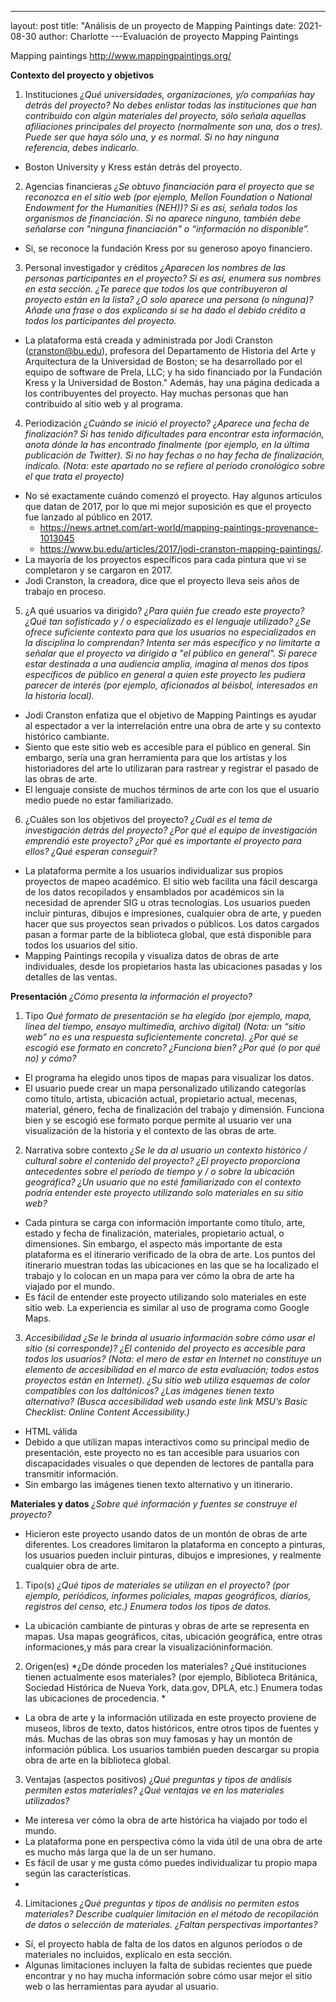 ---
layout: post
title: "Análisis de un proyecto de Mapping Paintings
date: 2021-08-30
author: Charlotte
---Evaluación de proyecto Mapping Paintings

Mapping paintings
http://www.mappingpaintings.org/

**Contexto del proyecto y objetivos**

1. Instituciones
*¿Qué universidades, organizaciones, y/o compañías hay detrás del proyecto? No debes enlistar todas las instituciones que han contribuido con algún materiales del proyecto, sólo señala aquellas afiliaciones principales del proyecto (normalmente son una, dos o tres). Puede ser que haya sólo una, y es normal. Si no hay ninguna referencia, debes indicarlo.*

* Boston University y Kress están detrás del proyecto.

2. Agencias financieras 
*¿Se obtuvo financiación para el proyecto que se reconozca en el sitio web (por ejemplo, Mellon Foundation o National Endowment for the Humanities (NEH))? Si es así, señala todos los organismos de financiación. Si no aparece ninguno, también debe señalarse con  "ninguna financiación" o “información no disponible”.*

* Si, se reconoce la fundación Kress por su generoso apoyo financiero.

3. Personal investigador y créditos
*¿Aparecen los nombres de las personas participantes en el proyecto? Si es así, enumera sus nombres en esta sección. ¿Te parece que todos los que contribuyeron al proyecto están en la lista? ¿O solo aparece una persona (o ninguna)? Añade una frase o dos explicando si se ha dado el debido crédito a todos los participantes del proyecto.*

* La plataforma está creada y administrada por Jodi Cranston (cranston@bu.edu), profesora del Departamento de Historia del Arte y Arquitectura de la Universidad de Boston; se ha desarrollado por el equipo de software de Prela, LLC; y ha sido financiado por la Fundación Kress y la Universidad de Boston."
Además, hay una página dedicada a los contribuyentes del proyecto. Hay muchas personas que han contribuido al sitio web y al programa.

4. Periodización
*¿Cuándo se inició el proyecto? ¿Aparece una fecha de finalización? Si has tenido dificultades para encontrar esta información, anota dónde la has encontrado finalmente (por ejemplo, en la última publicación de Twitter). Si no hay fechas o no hay fecha de finalización, indícalo. (Nota: este apartado no se refiere al período cronológico sobre el que trata el proyecto)*

* No sé exactamente cuándo comenzó el proyecto. Hay algunos artículos que datan de 2017, por lo que mi mejor suposición es que el proyecto fue lanzado al público en 2017.
  * https://news.artnet.com/art-world/mapping-paintings-provenance-1013045
  * https://www.bu.edu/articles/2017/jodi-cranston-mapping-paintings/. 
* La mayoría de los proyectos específicos para cada pintura que vi se completaron y se cargaron en 2017.
* Jodi Cranston, la creadora, dice que el proyecto lleva seis años de trabajo en proceso.

5. ¿A qué usuarios va dirigido? 
*¿Para quién fue creado este proyecto? ¿Qué tan sofisticado y / o especializado es el lenguaje utilizado? ¿Se ofrece suficiente contexto para que los usuarios no especializados en la disciplina lo comprendan? Intenta ser más específico y no limitarte a señalar que el proyecto va dirigido a "el público en general". Si parece estar destinada a una audiencia amplia, imagina al menos dos tipos específicos de público en general a quien este proyecto les pudiera parecer de interés (por ejemplo, aficionados al béisbol, interesados en la historia local).*

* Jodi Cranston enfatiza que el objetivo de Mapping Paintings es ayudar al espectador a ver la interrelación entre una obra de arte y su contexto histórico cambiante.
* Siento que este sitio web es accesible para el público en general. Sin embargo, sería una gran herramienta para que los artistas y los historiadores del arte lo utilizaran para rastrear y registrar el pasado de las obras de arte.
* El lenguaje consiste de muchos términos de arte con los que el usuario medio puede no estar familiarizado.

6. ¿Cuáles son los objetivos del proyecto? 
*¿Cuál es el tema de investigación detrás del proyecto? ¿Por qué el equipo de investigación emprendió este proyecto? ¿Por qué es importante el proyecto para ellos? ¿Qué esperan conseguir?*

* La plataforma permite a los usuarios individualizar sus propios proyectos de mapeo académico. El sitio web facilita una fácil descarga de los datos recopilados y ensamblados por académicos sin la necesidad de aprender SIG u otras tecnologías. Los usuarios pueden incluir pinturas, dibujos e impresiones, cualquier obra de arte, y pueden hacer que sus proyectos sean privados o públicos. Los datos cargados pasan a formar parte de la biblioteca global, que está disponible para todos los usuarios del sitio.
* Mapping Paintings recopila y visualiza datos de obras de arte individuales, desde los propietarios hasta las ubicaciones pasadas y los detalles de las ventas. 

**Presentación**
*¿Cómo presenta la información el proyecto?*
1. Tipo
*Qué formato de presentación se ha elegido (por ejemplo, mapa, línea del tiempo, ensayo multimedia, archivo digital) (Nota: un “sitio web” no es una respuesta suficientemente concreta). ¿Por qué se escogió ese formato en concreto? ¿Funciona bien? ¿Por qué (o por qué no) y cómo?*

* El programa ha elegido unos tipos de mapas para visualizar los datos. 
* El usuario puede crear un mapa personalizado utilizando categorías como título, artista, ubicación actual, propietario actual, mecenas, material, género, fecha de finalización del trabajo y dimensión. Funciona bien y se escogió ese formato porque permite al usuario ver una visualización de la historia y el contexto de las obras de arte.

2. Narrativa sobre contexto
*¿Se le da al usuario un contexto histórico / cultural sobre el contenido del proyecto? ¿El proyecto proporciona antecedentes sobre el período de tiempo y / o sobre la ubicación geográfica? ¿Un usuario que no esté familiarizado con el contexto podría entender este proyecto utilizando solo materiales en su sitio web?*

* Cada pintura se carga con información importante como título, arte, estado y fecha de finalización, materiales, propietario actual, o dimensiones. Sin embargo, el aspecto más importante de esta plataforma es el itinerario verificado de la obra de arte.
Los puntos del itinerario muestran todas las ubicaciones en las que se ha localizado el trabajo y lo colocan en un mapa para ver cómo la obra de arte ha viajado por el mundo.
* Es fácil de entender este proyecto utilizando solo materiales en este sitio web. La experiencia es similar al uso de  programa como Google Maps. 

3. *Accesibilidad
¿Se le brinda al usuario información sobre cómo usar el sitio (si corresponde)? ¿El contenido del proyecto es accesible para todos los usuarios? (Nota: el mero de estar en Internet no constituye un elemento de accesibilidad en el marco de esta evaluación; todos estos proyectos están en Internet). ¿Su sitio web utiliza esquemas de color compatibles con los daltónicos? ¿Las imágenes tienen texto alternativo? (Busca accesibilidad web usando este link MSU’s Basic Checklist: Online Content Accessibility.)*

* HTML válida  
* Debido a que utilizan mapas interactivos como su principal medio de presentación, este proyecto no es tan accesible para usuarios con discapacidades visuales o que dependen de lectores de pantalla para transmitir información.
* Sin embargo las imágenes tienen texto alternativo y un itinerario. 

**Materiales y datos**
*¿Sobre qué información y fuentes se construye el proyecto?*

* Hicieron este proyecto usando datos de un montón de obras de arte diferentes. Los creadores limitaron la plataforma en concepto a pinturas, los usuarios pueden incluir pinturas, dibujos e impresiones, y realmente cualquier obra de arte.

1. Tipo(s)
*¿Qué tipos de materiales se utilizan en el proyecto? (por ejemplo, periódicos, informes policiales, mapas geográficos, diarios, registros del censo, etc.) Enumera todos los tipos de datos.*

* La ubicación cambiante de pinturas y obras de arte se representa en mapas. Usa mapas geográficos, citas, ubicación geográfica, entre otras informaciones,y más para crear la visualizacióninformación.

2. Origen(es)
*¿De dónde proceden los materiales? ¿Qué instituciones tienen actualmente esos materiales? (por ejemplo, Biblioteca Británica, Sociedad Histórica de Nueva York, data.gov, DPLA, etc.) Enumera todas las ubicaciones de procedencia. *

* La obra de arte y la información utilizada en este proyecto proviene de museos, libros de texto, datos históricos, entre otros tipos de fuentes y más. Muchas de las obras son muy famosas y hay un montón de información pública. Los usuarios también pueden descargar su propia obra de arte en la biblioteca global.

3. Ventajas (aspectos positivos)
¿*Qué preguntas y tipos de análisis permiten estos materiales? ¿Qué ventajas ve en los materiales utilizados?*

* Me interesa ver cómo la obra de arte histórica ha viajado por todo el mundo.
* La plataforma pone en perspectiva cómo la vida útil de una obra de arte es mucho más larga que la de un ser humano.
* Es fácil de usar y me gusta cómo puedes individualizar tu propio mapa según las características.
* 
4. Limitaciones
*¿Qué preguntas y tipos de análisis no permiten estos materiales? Describe cualquier limitación en el método de recopilación de datos o selección de materiales. ¿Faltan perspectivas importantes?*

* Sí, el proyecto habla de falta de los datos en algunos períodos o de materiales no incluidos, explícalo en esta sección. 
* Algunas limitaciones incluyen la falta de subidas recientes que puede encontrar y no hay mucha información sobre cómo usar mejor el sitio web o las herramientas para ayudar al usuario.

